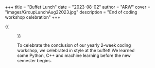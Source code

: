+++
title = "Buffet Lunch"
date = "2023-08-02"
author = "ARW"
cover = "images/GroupLunchAug22023.jpg"
description = "End of coding workshop celebration"
+++

{{<figure src="/images/GroupLunchAug2023_2.MP.jpg" position="center" style="border-radius: 6px;" >}}

To celebrate the conclusion of our yearly 2-week coding workshop, we celebrated in style at the buffet! We learned some Python, C++ and machine learning before the new semester begins. 
